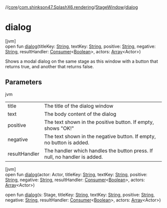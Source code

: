 //[core](../../../index.md)/[com.shinkson47.SplashX6.rendering](../index.md)/[StageWindow](index.md)/[dialog](dialog.md)

# dialog

[jvm]\
open fun [dialog](dialog.md)(titleKey: [String](https://docs.oracle.com/javase/8/docs/api/java/lang/String.html), textKey: [String](https://docs.oracle.com/javase/8/docs/api/java/lang/String.html), positive: [String](https://docs.oracle.com/javase/8/docs/api/java/lang/String.html), negative: [String](https://docs.oracle.com/javase/8/docs/api/java/lang/String.html), resultHandler: [Consumer](https://docs.oracle.com/javase/8/docs/api/java/util/function/Consumer.html)&lt;[Boolean](https://docs.oracle.com/javase/8/docs/api/java/lang/Boolean.html)&gt;, actors: [Array](https://kotlinlang.org/api/latest/jvm/stdlib/kotlin/-array/index.html)&lt;Actor&gt;)

Shows a modal dialog on the same stage as this window with a button that returns true, and another that returns false.

## Parameters

jvm

| | |
|---|---|
| title | The title of the dialog window |
| text | The body content of the dialog |
| positive | The text shown in the positive button. If empty, shows "OK!" |
| negative | The text shown in the negative button. If empty, no button is added. |
| resultHandler | The handler which handles the button press. If null, no handler is added. |

[jvm]\
open fun [dialog](dialog.md)(actor: Actor, titleKey: [String](https://docs.oracle.com/javase/8/docs/api/java/lang/String.html), textKey: [String](https://docs.oracle.com/javase/8/docs/api/java/lang/String.html), positive: [String](https://docs.oracle.com/javase/8/docs/api/java/lang/String.html), negative: [String](https://docs.oracle.com/javase/8/docs/api/java/lang/String.html), resultHandler: [Consumer](https://docs.oracle.com/javase/8/docs/api/java/util/function/Consumer.html)&lt;[Boolean](https://docs.oracle.com/javase/8/docs/api/java/lang/Boolean.html)&gt;, actors: [Array](https://kotlinlang.org/api/latest/jvm/stdlib/kotlin/-array/index.html)&lt;Actor&gt;)

open fun [dialog](dialog.md)(s: Stage, titleKey: [String](https://docs.oracle.com/javase/8/docs/api/java/lang/String.html), textKey: [String](https://docs.oracle.com/javase/8/docs/api/java/lang/String.html), positive: [String](https://docs.oracle.com/javase/8/docs/api/java/lang/String.html), negative: [String](https://docs.oracle.com/javase/8/docs/api/java/lang/String.html), resultHandler: [Consumer](https://docs.oracle.com/javase/8/docs/api/java/util/function/Consumer.html)&lt;[Boolean](https://docs.oracle.com/javase/8/docs/api/java/lang/Boolean.html)&gt;, actors: [Array](https://kotlinlang.org/api/latest/jvm/stdlib/kotlin/-array/index.html)&lt;Actor&gt;)
